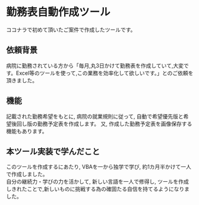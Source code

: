 # 勤務表自動作成ツール
ココナラで初めて頂いたご案件で作成したツールです。
## 依頼背景
病院に勤務されている方から「毎月,丸3日かけて勤務表を作成していて,大変です。Excel等のツールを使って,この業務を効率化して欲しいです。」とのご依頼を頂きました。
## 機能
記載された勤務希望をもとに, 病院の就業規則に従って, 自動で希望優先版と希望後回し版の勤務予定表を作成します。
又, 作成した勤務予定表を画像保存する機能もあります。
## 本ツール実装で学んだこと
このツールを作成するにあたり, VBAを一から独学で学び, 約1カ月半かけて一人で作成しました。
<br>自分の継続力・学びの力を活かして, 新しい言語を一人で修得し, ツールを作成しきれたことで,新しいものに挑戦する為の確固たる自信を持てるようになりました。
